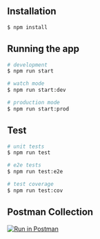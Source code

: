 

## Installation

```bash
$ npm install
```

## Running the app

```bash
# development
$ npm run start

# watch mode
$ npm run start:dev

# production mode
$ npm run start:prod
```

## Test

```bash
# unit tests
$ npm run test

# e2e tests
$ npm run test:e2e

# test coverage
$ npm run test:cov
```

## Postman Collection
[![Run in Postman](https://run.pstmn.io/button.svg)](https://app.getpostman.com/run-collection/22710858-858e11ea-5f8e-4c0e-97f6-2dec5e21b2cb?action=collection%2Ffork&collection-url=entityId%3D22710858-858e11ea-5f8e-4c0e-97f6-2dec5e21b2cb%26entityType%3Dcollection%26workspaceId%3D912e87c7-f072-4498-aa74-582b7caa2b80)
